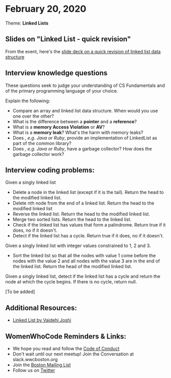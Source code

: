 # February 20, 2020
Theme: **Linked Lists**

## Slides on "Linked List - quick revision"
From the event, here's the [slide deck on a quick revision of linked list data structure](https://drive.google.com/file/d/1bEGgxFTixxhuEIvqfNrdpqxKhNGctKL-/view?usp=sharing)

## Interview knowledge questions
These questions seek to judge your understanding of CS Fundamentals and of the primary programming language of your choice.

Explain the following:
- Compare an array and linked list data structure. When would you use one over the other?
- What is the difference between a **pointer** and a **reference**?
- What is a **memory Access Violation** or **AV**?
- What is a **memory leak**? What's the harm with memory leaks?
- Does *<fill in your primary programming language of choice>, e.g. Java or Ruby*, provide an implementation of LinkedList as part of the common library?
- Does *<fill in your primary programming language of choice>, e.g. Java or Ruby*, have a garbage collector? How does the garbage collector work?

## Interview coding problems:
Given a singly linked list
- Delete a node in the linked list (except if it is the tail). Return the head to the modified linked list.
- Delete nth node from the end of a linked list. Return the head to the modified linked list
- Reverse the linked list. Return the head to the modified linked list.
- Merge two sorted lists. Return the head to the linked list.
- Check if the linked list has values that form a palindrome. Return true if it does, no if it doesn't.
- Detect if the linked list has a cycle. Return true if it does, no if it doesn't.

Given a singly linked list with integer values constrained to 1, 2 and 3. 
- Sort the linked list so that all the nodes with value 1 come before the nodes with the value 2 and all nodes with the value 3 are in the end of the linked list. Return the head of the modified linked list.

Given a singly linked list, detect if the linked list has a cycle and return the node at which the cycle begins. If there is no cycle, return null.

[To be added]

## Additional Resources:
- [Linked List by Vaidehi Joshi](https://medium.com/basecs/whats-a-linked-list-anyway-part-1-d8b7e6508b9d)

## WomenWhoCode Reminders & Links:
* We hope you read and follow the [Code of Conduct](https://www.womenwhocode.com/codeofconduct)
* Don't wait until our next meetup! Join the Conversation at slack.wwcboston.org
* Join the [Boston Mailing List](https://mailchi.mp/0405d78baf97/wwcodeboston)
* Follow us on [Twitter](https://twitter.com/wwcbos)
